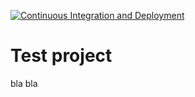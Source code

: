 [![Continuous Integration and Deployment](https://github.com/gstrach/ci-cd-test/actions/workflows/ci-cd.yaml/badge.svg)](https://github.com/gstrach/ci-cd-test/actions/workflows/ci-cd.yaml)

# Test project

bla bla
